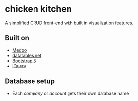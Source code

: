 # chicken kitchen

A simplified CRUD front-end with built in visualization features.

## Built on

- [Medoo](https://github.com/catfan/Medoo)
- [datatables.net](https://datatables.net/)
- [Bootstrap 3](https://getbootstrap.com/css/)
- [jQuery](https://code.jquery.com/)


## Database setup

- Each *company* or *account* gets their own database name
